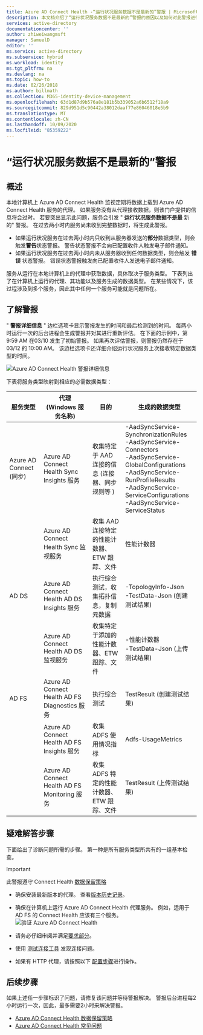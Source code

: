 ```yaml
---
title: Azure AD Connect Health -“运行状况服务数据不是最新的”警报 | Microsoft Docs
description: 本文档介绍了“运行状况服务数据不是最新的”警报的原因以及如何对此警报进行故障排除。
services: active-directory
documentationcenter: ''
author: zhiweiwangmsft
manager: SamuelD
editor: ''
ms.service: active-directory
ms.subservice: hybrid
ms.workload: identity
ms.tgt_pltfrm: na
ms.devlang: na
ms.topic: how-to
ms.date: 02/26/2018
ms.author: billmath
ms.collection: M365-identity-device-management
ms.openlocfilehash: 63d1d87d9b576a8e181b5b339052a6b6512f18a9
ms.sourcegitcommit: 829d951d5c90442a38012daaf77e86046018e5b9
ms.translationtype: MT
ms.contentlocale: zh-CN
ms.lasthandoff: 10/09/2020
ms.locfileid: "85359222"
---
```

# <a name="health-service-data-is-not-up-to-date-alert"></a>“运行状况服务数据不是最新的”警报

## <a name="overview"></a>概述

本地计算机上 Azure AD Connect Health 监视定期将数据上载到 Azure AD Connect Health 服务的代理。 如果服务没有从代理接收数据，则该门户提供的信息将会过时。 若要突出显示此问题，服务会引发 " **运行状况服务数据不是最** 新的" 警报。 在过去两小时内服务尚未收到完整数据时，将生成此警报。  

- 如果运行状况服务在过去两小时内只收到从服务器发送的**部分**数据类型，则会触发**警告**状态警报。 警告状态警报不会向已配置收件人触发电子邮件通知。 
- 如果运行状况服务在过去两小时内未从服务器收到任何数据类型，则会触发 **错误** 状态警报。 错误状态警报触发向已配置收件人发送电子邮件通知。

服务从运行在本地计算机上的代理中获取数据，具体取决于服务类型。 下表列出了在计算机上运行的代理、其功能以及服务生成的数据类型。 在某些情况下，该过程涉及到多个服务，因此其中任何一个服务可能就是问题所在。 

## <a name="understanding-the-alert"></a>了解警报

" **警报详细信息** " 边栏选项卡显示警报发生的时间和最后检测到的时间。 每两小时运行一次的后台进程会生成警报并对其进行重新评估。 在下面的示例中，第 9:59 AM 在03/10 发生了初始警报。 如果再次评估警报，则警报仍然存在于03/12 的 10:00 AM。 该边栏选项卡还详细介绍运行状况服务上次接收特定数据类型的时间。 
 
 ![Azure AD Connect Health 警报详细信息](./media/how-to-connect-health-data-freshness/data-freshness-details.png)
 
下表将服务类型映射到相应的必需数据类型：

| 服务类型 | 代理 (Windows 服务名称)  | 目的 | 生成的数据类型  |
| --- | --- | --- | --- |  
| Azure AD Connect (同步)  | Azure AD Connect Health Sync Insights 服务 | 收集特定于 AAD 连接的信息 (连接器、同步规则等 )  | -AadSyncService-SynchronizationRules <br />  -AadSyncService-Connectors <br /> -AadSyncService-GlobalConfigurations  <br />  -AadSyncService-RunProfileResults <br /> -AadSyncService-ServiceConfigurations <br /> -AadSyncService-ServiceStatus   |
|  | Azure AD Connect Health Sync 监视服务 | 收集 AAD 连接特定的性能计数器、ETW 跟踪、文件 | 性能计数器 |
| AD DS | Azure AD Connect Health AD DS Insights 服务 | 执行综合测试，收集拓扑信息，复制元数据 |  -TopologyInfo-Json <br /> -TestData-Json (创建测试结果)    | 
|  | Azure AD Connect Health AD DS 监视服务 | 收集特定于添加的性能计数器、ETW 跟踪、文件 | -性能计数器  <br /> -TestData-Json (上传测试结果)   |
| AD FS | Azure AD Connect Health AD FS Diagnostics 服务 | 执行综合测试 | TestResult (创建测试结果)  | 
| | Azure AD Connect Health AD FS Insights 服务  | 收集 ADFS 使用情况指标 | Adfs-UsageMetrics |
| | Azure AD Connect Health AD FS Monitoring 服务 | 收集 ADFS 特定的性能计数器、ETW 跟踪、文件 | TestResult (上传测试结果)  |

## <a name="troubleshooting-steps"></a>疑难解答步骤 

下面给出了诊断问题所需的步骤。 第一种是所有服务类型所共有的一组基本检查。 

> [!IMPORTANT] 
> 此警报遵守 Connect Health [数据保留策略](reference-connect-health-user-privacy.md#data-retention-policy)

* 确保安装最新版本的代理。 查看[版本历史记录](reference-connect-health-version-history.md)。 
* 确保在计算机上运行 Azure AD Connect Health 代理服务。 例如，适用于 AD FS 的 Connect Health 应该有三个服务。
  ![验证 Azure AD Connect Health](./media/how-to-connect-health-agent-install/install5.png)

* 请务必仔细审阅并满足[要求部分](how-to-connect-health-agent-install.md#requirements)。
* 使用 [测试连接工具](how-to-connect-health-agent-install.md#test-connectivity-to-azure-ad-connect-health-service) 发现连接问题。
* 如果有 HTTP 代理，请按照以下 [配置步骤](how-to-connect-health-agent-install.md#configure-azure-ad-connect-health-agents-to-use-http-proxy)进行操作。 


## <a name="next-steps"></a>后续步骤
如果上述任一步骤标识了问题，请修复该问题并等待警报解决。 警报后台进程每2小时运行一次，因此，最多需要2小时来解决警报。 

* [Azure AD Connect Health 数据保留策略](reference-connect-health-user-privacy.md#data-retention-policy)
* [Azure AD Connect Health 常见问题](reference-connect-health-faq.md)

